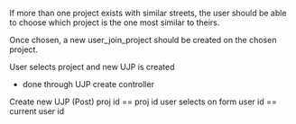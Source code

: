 If more than one project exists with similar streets, the user should be able to choose which project is the one most similar to theirs.

Once chosen, a new user_join_project should be created on the chosen project.

User selects project and new UJP is created
- done through UJP create controller

Create new UJP (Post)
proj id == proj id user selects on form
user id == current user id
